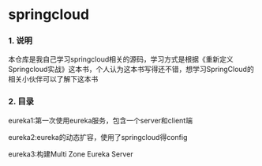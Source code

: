 # springcloud
### 1. 说明

本仓库是我自己学习springcloud相关的源码，学习方式是根据《重新定义Springcloud实战》这本书，个人认为这本书写得还不错，想学习SpringCloud的相关小伙伴可以了解下这本书

### 2. 目录

eureka1:第一次使用eureka服务，包含一个server和client端

eureka2:eureka的动态扩容，使用了springcloud得config

eureka3:构建Multi Zone Eureka Server